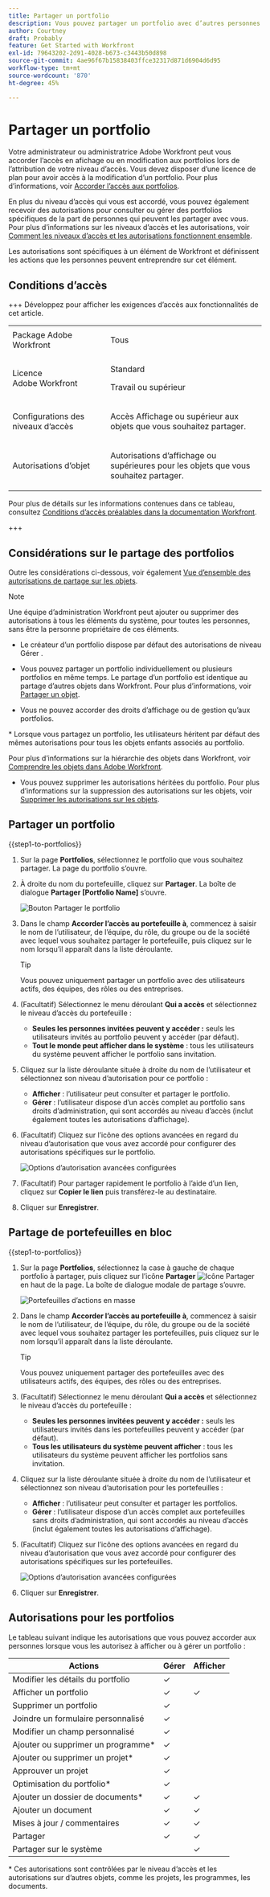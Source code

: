 ```yaml
---
title: Partager un portfolio
description: Vous pouvez partager un portfolio avec d’autres personnes si vous disposez des autorisations nécessaires pour y accéder.
author: Courtney
draft: Probably
feature: Get Started with Workfront
exl-id: 79643202-2d91-4028-b673-c3443b50d898
source-git-commit: 4ae96f67b15838403ffce32317d871d6904d6d95
workflow-type: tm+mt
source-wordcount: '870'
ht-degree: 45%

---
```


# Partager un portfolio

Votre administrateur ou administratrice Adobe Workfront peut vous accorder l’accès en afichage ou en modification aux portfolios lors de l’attribution de votre niveau d’accès. Vous devez disposer d’une licence de plan pour avoir accès à la modification d’un portfolio. Pour plus d’informations, voir [Accorder l’accès aux portfolios](../../administration-and-setup/add-users/configure-and-grant-access/grant-access-portfolios.md).

En plus du niveau d’accès qui vous est accordé, vous pouvez également recevoir des autorisations pour consulter ou gérer des portfolios spécifiques de la part de personnes qui peuvent les partager avec vous. Pour plus d’informations sur les niveaux d’accès et les autorisations, voir [Comment les niveaux d’accès et les autorisations fonctionnent ensemble](../../administration-and-setup/add-users/access-levels-and-object-permissions/how-access-levels-permissions-work-together.md).

Les autorisations sont spécifiques à un élément de Workfront et définissent les actions que les personnes peuvent entreprendre sur cet élément.


## Conditions d’accès

+++ Développez pour afficher les exigences d’accès aux fonctionnalités de cet article. 

<table style="table-layout:auto"> 
 <col> 
 <col> 
 <tbody> 
  <tr> 
   <td role="rowheader">Package Adobe Workfront</td> 
   <td> <p>Tous</p> </td> 
  </tr> 
  <tr> 
   <td role="rowheader">Licence Adobe Workfront</td> 
   <td> <p>Standard</p> 
   <p>Travail ou supérieur</p> 
   </td> 
  </tr> 
  <tr> 
   <td role="rowheader">Configurations des niveaux d’accès</td> 
   <td> <p>Accès Affichage ou supérieur aux objets que vous souhaitez partager.</p> </td> 
  </tr> 
  <tr> 
   <td role="rowheader">Autorisations d’objet</td> 
   <td> <p>Autorisations d’affichage ou supérieures pour les objets que vous souhaitez partager.</p></td> 
  </tr> 
 </tbody> 
</table>

Pour plus de détails sur les informations contenues dans ce tableau, consultez [Conditions d’accès préalables dans la documentation Workfront](/help/quicksilver/administration-and-setup/add-users/access-levels-and-object-permissions/access-level-requirements-in-documentation.md).

+++

## Considérations sur le partage des portfolios

Outre les considérations ci-dessous, voir également [Vue d’ensemble des autorisations de partage sur les objets](../../workfront-basics/grant-and-request-access-to-objects/sharing-permissions-on-objects-overview.md).

>[!NOTE]
>
>Une équipe d’administration Workfront peut ajouter ou supprimer des autorisations à tous les éléments du système, pour toutes les personnes, sans être la personne propriétaire de ces éléments.

* Le créateur d’un portfolio dispose par défaut des autorisations de niveau Gérer .
* Vous pouvez partager un portfolio individuellement ou plusieurs portfolios en même temps. Le partage d’un portfolio est identique au partage d’autres objets dans Workfront. Pour plus d’informations, voir [Partager un objet](../../workfront-basics/grant-and-request-access-to-objects/share-an-object.md).

* Vous ne pouvez accorder des droits d’affichage ou de gestion qu’aux portfolios.
</span>
* Lorsque vous partagez un portfolio, les utilisateurs héritent par défaut des mêmes autorisations pour tous les objets enfants associés au portfolio.

Pour plus d’informations sur la hiérarchie des objets dans Workfront, voir [Comprendre les objets dans Adobe Workfront](../../workfront-basics/navigate-workfront/workfront-navigation/understand-objects.md).

* Vous pouvez supprimer les autorisations héritées du portfolio. Pour plus d’informations sur la suppression des autorisations sur les objets, voir [Supprimer les autorisations sur les objets](../../workfront-basics/grant-and-request-access-to-objects/remove-permissions-from-objects.md).

## Partager un portfolio

{{step1-to-portfolios}}

1. Sur la page **Portfolios**, sélectionnez le portfolio que vous souhaitez partager. La page du portfolio s’ouvre.

1. À droite du nom du portefeuille, cliquez sur **Partager**. La boîte de dialogue **Partager [Portfolio Name]** s’ouvre.

   ![Bouton Partager le portfolio](assets/share-portfolio-button.png)

1. Dans le champ **Accorder l’accès au portefeuille à**, commencez à saisir le nom de l’utilisateur, de l’équipe, du rôle, du groupe ou de la société avec lequel vous souhaitez partager le portefeuille, puis cliquez sur le nom lorsqu’il apparaît dans la liste déroulante.

   >[!TIP]
   >
   >Vous pouvez uniquement partager un portfolio avec des utilisateurs actifs, des équipes, des rôles ou des entreprises.


1. (Facultatif) Sélectionnez le menu déroulant **Qui a accès** et sélectionnez le niveau d’accès du portefeuille :

   * **Seules les personnes invitées peuvent y accéder :** seuls les utilisateurs invités au portfolio peuvent y accéder (par défaut).
   * **Tout le monde peut afficher dans le système** : tous les utilisateurs du système peuvent afficher le portfolio sans invitation.

1. Cliquez sur la liste déroulante située à droite du nom de l’utilisateur et sélectionnez son niveau d’autorisation pour ce portfolio :

   * **Afficher** : l’utilisateur peut consulter et partager le portfolio.
   * **Gérer** : l’utilisateur dispose d’un accès complet au portfolio sans droits d’administration, qui sont accordés au niveau d’accès (inclut également toutes les autorisations d’affichage).

1. (Facultatif) Cliquez sur l’icône des options avancées en regard du niveau d’autorisation que vous avez accordé pour configurer des autorisations spécifiques sur le portfolio.

   ![Options d’autorisation avancées configurées](assets/advanced-options-icon.png)

1. (Facultatif) Pour partager rapidement le portfolio à l’aide d’un lien, cliquez sur **Copier le lien** puis transférez-le au destinataire.

1. Cliquer sur **Enregistrer**.

## Partage de portefeuilles en bloc

{{step1-to-portfolios}}

1. Sur la page **Portfolios**, sélectionnez la case à gauche de chaque portfolio à partager, puis cliquez sur l’icône **Partager** ![Icône Partager](assets/share-icon.png) en haut de la page. La boîte de dialogue modale de partage s’ouvre.

   ![Portefeuilles d’actions en masse](assets/bulk-share-portfolios.png)

1. Dans le champ **Accorder l’accès au portefeuille à**, commencez à saisir le nom de l’utilisateur, de l’équipe, du rôle, du groupe ou de la société avec lequel vous souhaitez partager les portefeuilles, puis cliquez sur le nom lorsqu’il apparaît dans la liste déroulante.

   >[!TIP]
   >
   >Vous pouvez uniquement partager des portefeuilles avec des utilisateurs actifs, des équipes, des rôles ou des entreprises.


1. (Facultatif) Sélectionnez le menu déroulant **Qui a accès** et sélectionnez le niveau d’accès du portefeuille :

   * **Seules les personnes invitées peuvent y accéder :** seuls les utilisateurs invités dans les portefeuilles peuvent y accéder (par défaut).
   * **Tous les utilisateurs du système peuvent afficher** : tous les utilisateurs du système peuvent afficher les portfolios sans invitation.


1. Cliquez sur la liste déroulante située à droite du nom de l’utilisateur et sélectionnez son niveau d’autorisation pour les portefeuilles :

   * **Afficher** : l’utilisateur peut consulter et partager les portfolios.
   * **Gérer** : l’utilisateur dispose d’un accès complet aux portefeuilles sans droits d’administration, qui sont accordés au niveau d’accès (inclut également toutes les autorisations d’affichage).

1. (Facultatif) Cliquez sur l’icône des options avancées en regard du niveau d’autorisation que vous avez accordé pour configurer des autorisations spécifiques sur les portefeuilles.

   ![Options d’autorisation avancées configurées](assets/advanced-options-icon.png)

1. Cliquer sur **Enregistrer**.


## Autorisations pour les portfolios

Le tableau suivant indique les autorisations que vous pouvez accorder aux personnes lorsque vous les autorisez à afficher ou à gérer un portfolio :

| **Actions** | **Gérer** | **Afficher** |
|---|---|---|
| Modifier les détails du portfolio | ✓ |   |
| Afficher un portfolio | ✓ | ✓ |
| Supprimer un portfolio | ✓ |   |
| Joindre un formulaire personnalisé | ✓ |   |
| Modifier un champ personnalisé | ✓ |   |
| Ajouter ou supprimer un programme&#42; | ✓ |   |
| Ajouter ou supprimer un projet&#42; | ✓ |   |
| Approuver un projet | ✓ |   |
| Optimisation du portfolio&#42; | ✓ |   |
| Ajouter un dossier de documents&#42; | ✓ | ✓ |
| Ajouter un document | ✓ | ✓ |
| Mises à jour / commentaires | ✓ | ✓ |
| Partager | ✓ | ✓ |
| Partager sur le système |   | ✓ |

* Ces autorisations sont contrôlées par le niveau d’accès et les autorisations sur d’autres objets, comme les projets, les programmes, les documents.
